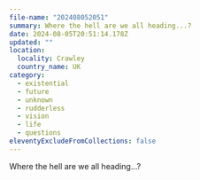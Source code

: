```yaml
---
file-name: "202408052051"
summary: Where the hell are we all heading...?
date: 2024-08-05T20:51:14.178Z
updated: ""
location:
  locality: Crawley
  country_name: UK
category:
  - existential
  - future
  - unknown
  - rudderless
  - vision
  - life
  - questions
eleventyExcludeFromCollections: false
---
```


Where the hell are we all heading...?
